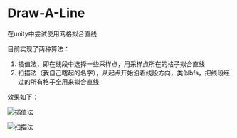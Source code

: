 # Draw-A-Line

在unity中尝试使用网格拟合直线

目前实现了两种算法：
1. 插值法，即在线段中选择一些采样点，用采样点所在的格子拟合直线
2. 扫描法（我自己瞎起的名字），从起点开始沿着线段方向，类似bfs，把线段经过的所有格子全用来拟合直线

效果如下：

![插值法](https://cdn.jsdelivr.net/gh/FcAYH/Images/2022/10/17/f544214be590fe15b2743ea6172ba448.png)

![扫描法](https://cdn.jsdelivr.net/gh/FcAYH/Images/2022/10/17/936f3e5ccd1d7e30daf3b1a142241034.png)
